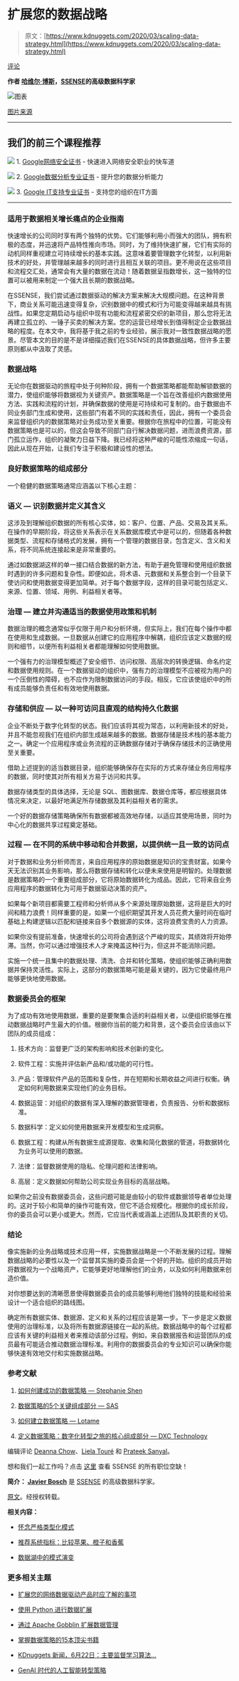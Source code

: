 # 扩展您的数据战略

> 原文：[https://www.kdnuggets.com/2020/03/scaling-data-strategy.html](https://www.kdnuggets.com/2020/03/scaling-data-strategy.html)

[评论](#comments)

**作者 [哈维尔·博斯](https://www.linkedin.com/in/javier-bosch/)，[SSENSE](https://medium.com/ssense-tech)的高级数据科学家**

![图表](../Images/0c307116d82e9a4369dedd95a16709c2.png)

[图片来源](https://pixabay.com/illustrations/meeting-conference-sales-business-1184892/)

* * *

## 我们的前三个课程推荐

![](../Images/0244c01ba9267c002ef39d4907e0b8fb.png) 1\. [Google网络安全证书](https://www.kdnuggets.com/google-cybersecurity) - 快速进入网络安全职业的快车道

![](../Images/e225c49c3c91745821c8c0368bf04711.png) 2\. [Google数据分析专业证书](https://www.kdnuggets.com/google-data-analytics) - 提升您的数据分析能力

![](../Images/0244c01ba9267c002ef39d4907e0b8fb.png) 3\. [Google IT支持专业证书](https://www.kdnuggets.com/google-itsupport) - 支持您的组织在IT方面

* * *

### 适用于数据相关增长痛点的企业指南

快速增长的公司同时享有两个独特的优势。它们能够利用小而强大的团队，拥有积极的态度，并迅速将产品特性推向市场。同时，为了维持快速扩展，它们有实际的动机同样重视建立可持续增长的基本实践。这意味着要管理数字化转型，以利用新技术的好处，并管理越来越多的同时进行且相互关联的项目。更不用说在这些项目和流程交汇处，通常会有大量的数据在流动！随着数据呈指数增长，这一独特的位置可以被用来制定一个强大且长期的数据战略。

在SSENSE，我们尝试通过数据驱动的解决方案来解决大规模问题。在这种背景下，商业关系可能迅速变得复杂，识别数据中的模式和行为可能变得越来越具有挑战性。如果您定期启动与组织中现有功能和流程紧密交织的新项目，那么您将无法再建立孤立的、一锤子买卖的解决方案。您的运营已经增长到值得制定企业数据战略的程度。在本文中，我将基于我之前的专业经验，展示我对一致性数据战略的愿景。尽管本文的目的是不是详细描述我们在SSENSE的具体数据战略，但许多主要原则都从中汲取了灵感。

### **数据战略**

无论你在数据驱动的旅程中处于何种阶段，拥有一个数据策略都能帮助解锁数据的潜力，使组织能够将数据视为关键资产。数据策略是一个旨在改善组织内数据使用方法、实践和流程的计划，并确保数据的使用是可持续和可复制的。由于数据由不同业务部门生成和使用，这些部门有着不同的实践和责任，因此，拥有一个委员会来监督组织内的数据策略对业务成功至关重要。根据你在旅程中的位置，可能没有数据策略也是可以的，但这会导致不同部门自行解决数据问题，进而浪费资源，部门孤立运作，组织的凝聚力日益下降。我已经将这种严峻的可能性浓缩成一句话，因此从现在开始，让我们专注于积极和建设性的想法。

### **良好数据策略的组成部分**

一个稳健的数据策略通常应涵盖以下核心主题：

### 语义 — 识别数据并定义其含义

这涉及到理解组织数据的所有核心实体，如：客户、位置、产品、交易及其关系。在操作的早期阶段，将这些关系表示在关系数据库模式中是可以的，但随着各种数据类型、流程和存储格式的发展，拥有一个管理的数据目录，包含定义、含义和关系，将不同系统连接起来是非常重要的。

通过如数据湖这样的单一接口结合数据的新方法，有助于避免管理和使用组织数据时遇到的许多问题和复杂性。即便如此，将术语、元数据和关系整合到一个目录下使访问和使用数据变得更加简单。对于每个数据字段，这样的目录可能包括定义、来源、位置、领域、用例、利益相关者等。

### 治理 — 建立并沟通适当的数据使用政策和机制

数据治理的概念通常似乎仅限于用户和分析环境，但实际上，我们在每个操作中都在使用和生成数据。一旦数据从创建它的应用程序中解耦，组织应该定义数据的规则和细节，以便所有利益相关者都能理解如何使用数据。

一个强有力的治理模型概述了安全细节、访问权限、高层次的转换逻辑、命名约定和数据使用规则。在一个数据驱动的组织中，强有力的治理模型不应被视为用户的一个压倒性的障碍，也不应作为限制数据访问的手段。相反，它应该使组织中的所有成员能够负责任和有效地使用数据。

### 存储和供应 — 以一种可访问且直观的结构持久化数据

企业不断处于数字化转型的状态。我们应该将其视为常态，以利用新技术的好处，并且不能忽视我们在组织内部生成越来越多的数据。数据存储是技术栈的基本能力之一。确定一个应用程序或业务流程的正确数据存储对于确保存储技术的正确使用至关重要。

借助上述提到的适当数据目录，组织能够确保存在实际的方式来存储业务应用程序的数据，同时使其对所有相关方易于访问和共享。

数据存储类型的具体选择，无论是 SQL、图数据库、数据仓库等，都应根据具体情况来决定，以最好地满足所存储数据及其利益相关者的需求。

一个好的数据存储策略确保所有数据都被高效地存储，以适应其使用场景，同时为中心化的数据共享过程奠定基础。

### 过程 — 在不同的系统中移动和合并数据，以提供统一且一致的访问点

对于数据和业务分析师而言，来自应用程序的原始数据是知识的宝贵财富。如果今天无法识别其业务影响，那么将数据存储和转化以便未来使用是明智的。处理数据是数据策略的一个重要组成部分，它将原始数据转化为成品。因此，它将来自业务应用程序的数据转化为可用于数据驱动决策的资产。

如果每个新项目都需要工程师和分析师从多个来源处理原始数据，这将是巨大的时间和精力浪费！同样重要的是，如果一个组织期望其开发人员花费大量时间在临时基础上构建逻辑以匹配和链接来自多个数据源的实体，这将浪费宝贵的人力资源。

如果你没有提前准备，快速增长的公司将会遇到这个严峻的现实，其绩效将开始停滞。当然，你可以通过增强技术人才来掩盖这种行为，但这并不能消除问题。

实施一个统一且集中的数据处理、清洗、合并和转化策略，使组织能够正确利用数据并保持灵活性。实际上，这部分的数据策略可能是最关键的，因为它使最终用户能够更快地使用数据。

### **数据委员会的框架**

为了成功有效地使用数据，重要的是要聚集合适的利益相关者，以便组织能够在推动数据战略时产生最大的价值。根据你当前的能力和背景，这个委员会应该由以下团队的成员组成：

1.  技术方向：监督更广泛的架构影响和技术创新的变化。

1.  软件工程：实施并评估新产品和/或功能的可行性。

1.  产品：管理软件产品的范围和复杂性，并在短期和长期收益之间进行权衡。确定如何利用数据来实现他们的业务目标。

1.  数据运营：对组织的数据有深入理解的数据管理者，负责报告、分析和数据标准。

1.  数据科学：定义如何使用数据来开发模型和生成洞察。

1.  数据工程：构建从所有数据生成源提取、收集和简化数据的管道，将数据转化为业务可以使用的数据。

1.  法律：监督数据使用的隐私、伦理问题和法律影响。

1.  高层：定义数据如何帮助公司实现业务目标的高层战略。

如果你之前没有数据委员会，这些问题可能是由较小的软件或数据领导者单位处理的。这对于较小和简单的操作可能有效，但它不适合规模化。根据你的成长阶段，你的委员会可以更小或更大。然而，它应当代表或涵盖上述团队及其职责的关切。

### **结论**

像实施新的业务战略或技术应用一样，实施数据战略是一个不断发展的过程。理解数据战略的必要性以及一个监督其实施的委员会是一个好的开始。组织的成员开始将数据视为一个战略资产，它能够更好地理解他们的业务，以及如何利用数据来创造价值。

对你想要达到的清晰愿景使得数据委员会的成员能够利用他们独特的技能和经验来设计一个适合组织的路线图。

确定所有数据实体、数据源、定义和关系的过程应该是第一步。下一步是定义数据使用的治理标准，以及将所有数据源链接在一起的系统。数据战略中的每个过程都应该有关键的利益相关者来推动该部分过程。例如，来自数据报告和运营团队的成员最有可能适合推动数据治理标准。利用你的数据委员会的专业知识可以确保你能够快速有效地交付和实施数据战略。

### **参考文献**

1.  [如何创建成功的数据策略 — Stephanie Shen](https://towardsdatascience.com/how-to-create-a-successful-data-strategy-1293bacf463c)

1.  [数据策略的5个关键组成部分 — SAS](https://www.sas.com/content/dam/SAS/en_us/doc/whitepaper1/5-essential-components-of-data-strategy-108109.pdf)

1.  [如何建立数据策略 — Lotame](https://www.lotame.com/how-to-build-a-data-strategy/)

1.  [定义数据策略：数字化转型之旅的核心组成部分 — DXC Technology](https://www.dxc.technology/analytics/insights/143882-defining_a_data_strategy_an_essential_component_of_your_digital_transformation_journey)

编辑评论 [Deanna Chow](https://medium.com/@deanna.chow)、[Liela Touré](https://medium.com/@lielatoure) 和 [Prateek Sanyal](https://medium.com/@sanyal.prateek)。

想和我们一起工作吗？点击 [这里](https://www.ssense.com/en-ca/careers?source=post_page---------------------------) 查看 SSENSE 的所有职位空缺！

**简介： [Javier Bosch](https://www.linkedin.com/in/javier-bosch/)** 是 [SSENSE](https://medium.com/ssense-tech) 的高级数据科学家。

[原文](https://medium.com/ssense-tech/scaling-your-data-strategy-5b065e79582)。经授权转载。

**相关内容：**

+   [怀念严格类型化模式](/2020/02/loving-memory-strictly-typed-schemas.html)

+   [推荐系统指标：比较苹果、橙子和香蕉](/2020/02/comparing-apples-oranges-bananas.html)

+   [数据湖中的模式演变](/2020/01/schema-evolution-data-lakes.html)

### 更多相关主题

+   [扩展您的网络数据驱动产品时应了解的事项](https://www.kdnuggets.com/2023/08/things-know-scaling-web-datadriven-product.html)

+   [使用 Python 进行数据扩展](https://www.kdnuggets.com/2023/07/data-scaling-python.html)

+   [通过 Apache Gobblin 扩展数据管理](https://www.kdnuggets.com/2023/01/scaling-data-management-apache-gobblin.html)

+   [掌握数据策略的15本顶尖书籍](https://www.kdnuggets.com/2022/06/top-15-books-master-data-strategy.html)

+   [KDnuggets 新闻，6月22日：主要监督学习算法…](https://www.kdnuggets.com/2022/n25.html)

+   [GenAI 时代的人工智能转型策略](https://www.kdnuggets.com/the-ai-transformation-strategy-in-the-genai-era)
